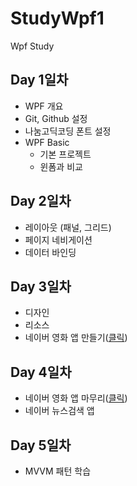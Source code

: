 # StudyWpf1
Wpf Study

## Day 1일차
- WPF 개요
- Git, Github 설정
- 나눔고딕코딩 폰트 설정
- WPF Basic
  - 기본 프로젝트
  - 윈폼과 비교

## Day 2일차
- 레이아웃 (패널, 그리드)
- 페이지 네비게이션
- 데이터 바인딩

## Day 3일차
- 디자인
- 리소스
- 네이버 영화 앱 만들기([클릭](https://github.com/Core33DC/StudyWpf1/tree/main/portfolio))

## Day 4일차
- 네이버 영화 앱 마무리([클릭](https://github.com/Core33DC/StudyWpf1/tree/main/portfolio))
- 네이버 뉴스검색 앱

## Day 5일차
- MVVM 패턴 학습
